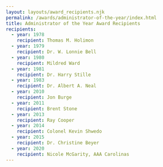 ```yaml
---
layout: layouts/award_recipients.njk
permalink: /awards/administrator-of-the-year/index.html
title: Administrator of the Year Award Recipients
recipients:
  - year: 1978
    recipient: Thomas M. Holimon
  - year: 1979
    recipient: Dr. W. Lonnie Bell
  - year: 1980
    recipient: Mildred Ward
  - year: 1981
    recipient: Dr. Harry Stille
  - year: 1983
    recipient: Dr. Albert A. Neal
  - year: 2010
    recipient: Jon Burge
  - year: 2011
    recipient: Brent Stone
  - year: 2013
    recipient: Ray Cooper
  - year: 2014
    recipient: Colonel Kevin Shwedo
  - year: 2015
    recipient: Dr. Christine Beyer
  - year: 2020
    recipient: Nicole McGarity, AAA Carolinas
---
```

